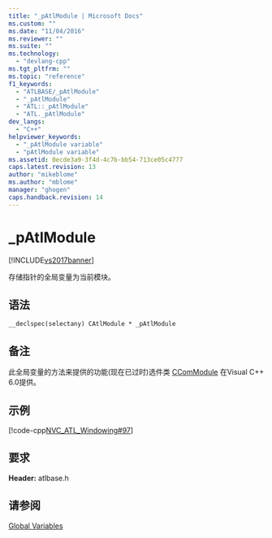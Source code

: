 ```yaml
---
title: "_pAtlModule | Microsoft Docs"
ms.custom: ""
ms.date: "11/04/2016"
ms.reviewer: ""
ms.suite: ""
ms.technology: 
  - "devlang-cpp"
ms.tgt_pltfrm: ""
ms.topic: "reference"
f1_keywords: 
  - "ATLBASE/_pAtlModule"
  - "_pAtlModule"
  - "ATL::_pAtlModule"
  - "ATL._pAtlModule"
dev_langs: 
  - "C++"
helpviewer_keywords: 
  - "_pAtlModule variable"
  - "pAtlModule variable"
ms.assetid: 0ecde3a9-3f4d-4c7b-bb54-713ce05c4777
caps.latest.revision: 13
author: "mikeblome"
ms.author: "mblome"
manager: "ghogen"
caps.handback.revision: 14
---
```

# _pAtlModule
[!INCLUDE[vs2017banner](../../assembler/inline/includes/vs2017banner.md)]

存储指针的全局变量为当前模块。  
  
## 语法  
  
```  
__declspec(selectany) CAtlModule * _pAtlModule  
```  
  
## 备注  
 此全局变量的方法来提供的功能\(现在已过时\)选件类 [CComModule](../../atl/reference/ccommodule-class.md) 在Visual C\+\+ 6.0提供。  
  
## 示例  
 [!code-cpp[NVC_ATL_Windowing#97](../../atl/codesnippet/CPP/patlmodule_1.cpp)]  
  
## 要求  
 **Header:** atlbase.h  
  
## 请参阅  
 [Global Variables](../../atl/reference/atl-global-variables.md)